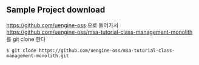 Sample Project download
------

https://github.com/uengine-oss 으로 들어가서  
https://github.com/uengine-oss/msa-tutorial-class-management-monolith 를 git clone 한다
```
$ git clone https://github.com/uengine-oss/msa-tutorial-class-management-monolith.git
```